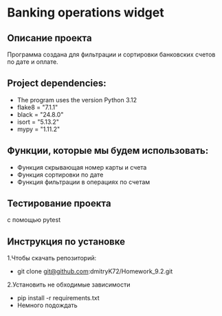 # Banking operations widget
## Описание проекта
Программа создана для фильтрации и сортировки банковских счетов по дате и оплате.
## Project dependencies:
* The program uses the version Python 3.12
* flake8 = "7.1.1"
* black = "24.8.0"
* isort = "5.13.2"
* mypy = "1.11.2"
## Функции, которые мы будем использовать:
* Функция скрывающая номер карты и счета
* Функция сортировки по дате
* Функция фильтрации в операциях по счетам
## Тестирование проекта
с помощью pytest
## Инструкция по установке
1.Чтобы скачать репозиторий:
* git clone git@github.com:dmitryK72/Homework_9.2.git

2.Установить не обходимые зависимости
* pip install -r requirements.txt
* Немного подождать

